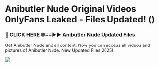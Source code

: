# Anibutler Nude Original Videos 0nlyFans Leaked - Files Updated! ()

<h3>🔴 CLICK HERE 🌐==►► <a href="https://tinyurl.com/leaks-videos" rel="nofollow">Anibutler Nude Updated Files</a></h3>

Get Anibutler Nude and all content. Now you can access all videos and pictures of Anibutler Nude. New Updated Files 2025!

[![](https://i.imgur.com/KQgVmj3.gif)](https://tinyurl.com/leaks-videos)